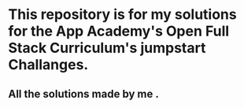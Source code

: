 # This repository is for my solutions for the App Academy's Open Full Stack Curriculum's jumpstart Challanges.
## All the solutions made by me .